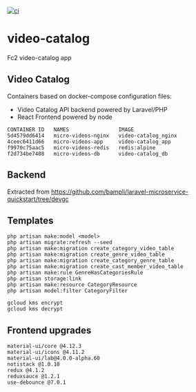 [![ci](https://github.com/bampli/video-catalog/actions/workflows/cloudbuild.yaml/badge.svg)](https://github.com/bampli/video-catalog/actions/workflows/cloudbuild.yaml)

# video-catalog
Fc2 video-catalog app

## Video Catalog

Containers based on docker-compose configuration files:

- Video Catalog API backend powered by Laravel/PHP
- React Frontend powered by node

```
CONTAINER ID   NAMES                IMAGE
5d4579dd6414   micro-videos-nginx   video-catalog_nginx
4ceec6411d66   micro-videos-app     video-catalog_app
f9970c75aac5   micro-videos-redis   redis:alpine
f2d734be7408   micro-videos-db      video-catalog_db
```

## Backend

Extracted from https://github.com/bampli/laravel-microservice-quickstart/tree/devgc

## Templates

```
php artisan make:model <model>
php artisan migrate:refresh --seed
php artisan make:migration create_category_video_table
php artisan make:migration create_genre_video_table
php artisan make:migration create_category_genre_table
php artisan make:migration create_cast_member_video_table
php artisan make:rule GenreHasCategoriesRule
php artisan storage:link
php artisan make:resource CategoryResource
php artisan model:filter CategoryFilter

gcloud kms encrypt
gcloud kms decrypt

```

## Frontend upgrades

```
material-ui/core @4.12.3
material-ui/icons @4.11.2
material-ui/lab@4.0.0-alpha.60
notistack @1.0.10
redux @4.1.2
reduxsauce @1.2.1
use-debounce @7.0.1

```
